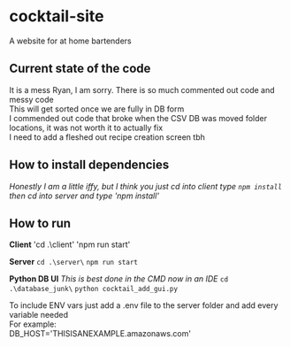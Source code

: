# cocktail-site
A website for at home bartenders

## Current state of the code
It is a mess Ryan, I am sorry. There is so much commented out code and messy code  
This will get sorted once we are fully in DB form  
I commended out code  that broke when the CSV DB was moved folder locations, it was not worth it to actually fix  
I need to add a fleshed out recipe creation screen tbh  

## How to install dependencies
_Honestly I am a little iffy, but I think you just cd into client type `npm install` then cd into server and type 'npm install'_

## How to run
**Client**
  'cd .\client\'
  'npm run start'

**Server**
  `cd .\server\`
  `npm run start`

**Python DB UI**
  _This is best done in the CMD now in an IDE_
  `cd .\database_junk\`
  `python cocktail_add_gui.py`

To include ENV vars just add a .env file to the server folder and add every variable needed  
For example:  
  DB_HOST='THISISANEXAMPLE.amazonaws.com'
